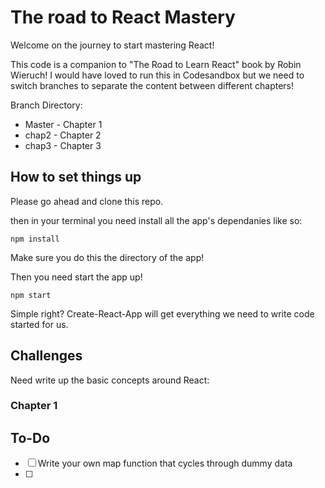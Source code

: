 # The road to React Mastery

Welcome on the journey to start mastering React!

This code is a companion to "The Road to Learn React" book by Robin Wieruch! I would have loved to run this in Codesandbox but we need to switch branches to separate the content between different chapters!

Branch Directory:

- Master - Chapter 1
- chap2 - Chapter 2
- chap3 - Chapter 3



## How to set things up 

Please go ahead and clone this repo.

then in your terminal you need install all the app's dependanies like so:

``` npm install ``` 

Make sure you do this the directory of the app!

Then you need start the app up!

``` npm start ```


 Simple right? Create-React-App will get everything we need to write code started for us.

## Challenges

Need write up the basic concepts around React: 


### Chapter 1




## To-Do

- [ ] Write your own map function that cycles through dummy data
- [ ] 
